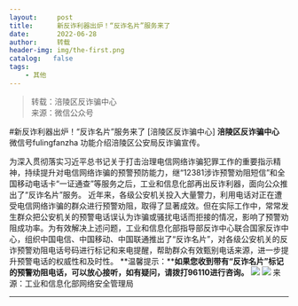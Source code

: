 ```yaml
---
layout:     post
title:      新反诈利器出炉！“反诈名片”服务来了
date:       2022-06-28
author:     转载
header-img: img/the-first.png
catalog:   false
tags:
    - 其他
---
```


<blockquote><p>转载：涪陵区反诈骗中心<br>
来源：微信公众号</p></blockquote>

#新反诈利器出炉！“反诈名片”服务来了
[涪陵区反诈骗中心]
**涪陵区反诈骗中心**
微信号fulingfanzha
功能介绍涪陵区公安局反诈骗宣传。

为深入贯彻落实习近平总书记关于打击治理电信网络诈骗犯罪工作的重要指示精神，持续提升对电信网络诈骗的预警预防能力，继“12381涉诈预警劝阻短信”和全国移动电话卡“一证通查”等服务之后，工业和信息化部再出反诈利器，面向公众推出了“反诈名片”服务。
近年来，各级公安机关投入大量警力，利用电话对正在遭受电信网络诈骗的群众进行预警劝阻，取得了显著成效。但在实际工作中，常常发生群众把公安机关的预警电话误认为诈骗或骚扰电话而拒接的情况，影响了预警劝阻成功率。为有效解决上述问题，工业和信息化部指导部反诈中心联合国家反诈中心，组织中国电信、中国移动、中国联通推出了“反诈名片”，对各级公安机关的反诈预警劝阻电话号码进行标记和来电提醒，帮助群众有效甄别电话来源，进一步提升预警电话的权威性和及时性。
**温馨提示：****如果您收到带有“反诈名片”标记的预警劝阻电话，可以放心接听，如有疑问，请拨打96110进行咨询。**
![]({{site.baseurl}}/postimg/G0YfOInuXpvZ0nWlmYYChJBmD0w76VwzYxicXiaib4KEd1MpcS5o1fXUqRgiaU7Kaa57ibibPwE7NgY2u67G60gOUzwg.jpeg)
![]({{site.baseurl}}/postimg/wOQ4aVtpQaJB2XEkACd7xPJV1dNiaLHSGbELRGL349OmscUy21L3Nf7sZp3s6UrC8qnib9OEeIS9xXBFbCq8kvag.jpeg)
来源：工业和信息化部网络安全管理局
***
